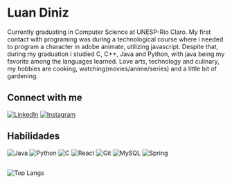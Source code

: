 # Luan Diniz

Currently graduating in Computer Science at UNESP-Rio Claro. My first contact with programing was during a technological course where i needed to program a character in adobe animate, utilizing javascript. Despite that, during my graduation i studied C, C++, Java and Python, with java being my favorite among the languages learned.
Love arts, technology and culinary, my hobbies are cooking, watching(movies/anime/series) and a little bit of gardening.  

## Connect with me
[![LinkedIn](https://img.shields.io/badge/LinkedIn-FF0000?style=for-the-badge&logo=linkedin&logoColor=white)](https://www.linkedin.com/in/luan-diniz-1273b719b/)    [![Instagram](https://img.shields.io/badge/-Instagram-000000?style=for-the-badge&logo=instagram&logoColor=white)](https://www.instagram.com/luanddiniz/)



## Habilidades
![Java](https://img.shields.io/badge/java-FF0000.svg?style=for-the-badge&logo=openjdk&logoColor=white) ![Python](https://img.shields.io/badge/python-000?style=for-the-badge&logo=python&logoColor=FFF) ![C](https://img.shields.io/badge/C-FF0000?style=for-the-badge&logo=c&logoColor=white) ![React](https://img.shields.io/badge/React-000?style=for-the-badge&logo=react&logoColor=FFF) ![Git](https://img.shields.io/badge/GIT-FF0000?style=for-the-badge&logo=git&logoColor=white) ![MySQL](https://img.shields.io/badge/MySQL-00000F?style=for-the-badge&logo=mysql&logoColor=FFF)   ![Spring](https://img.shields.io/badge/spring-%FF0000.svg?style=for-the-badge&logo=spring&logoColor=white) 




##
![Top Langs](https://github-readme-stats-git-masterrstaa-rickstaa.vercel.app/api/top-langs/?username=Ldiniz9&layout=compact&bg_color=000&border_color=FFF&title_color=FF0000&text_color=F8F8FF)



